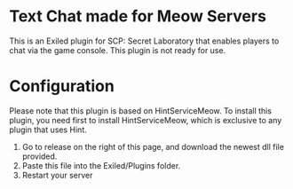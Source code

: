 # Text Chat made for Meow Servers
This is an Exiled plugin for SCP: Secret Laboratory that enables players to chat via the game console. This plugin is not ready for use.
#  Configuration
Please note that this plugin is based on HintServiceMeow. To install this plugin, you need first to install HintServiceMeow, which is exclusive to any plugin that uses Hint. 
1.	Go to release on the right of this page, and download the newest dll file provided.
2.	Paste this file into the Exiled/Plugins folder.
3.	Restart your server
